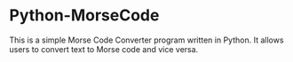 # Python-MorseCode
This is a simple Morse Code Converter program written in Python. It allows users to convert text to Morse code and vice versa.
